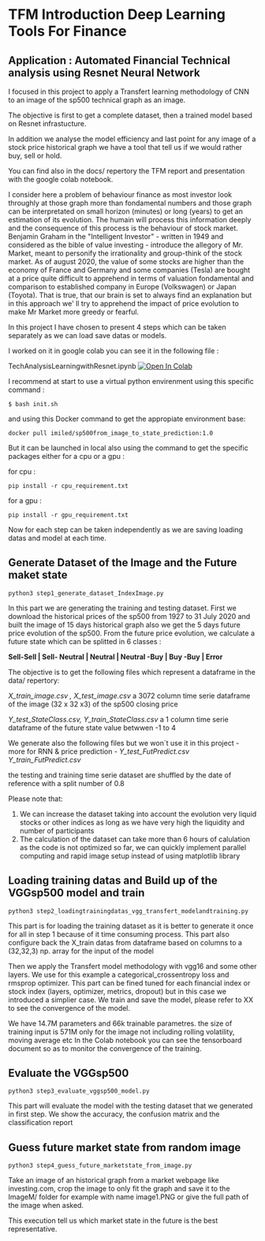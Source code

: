 # TFM Introduction Deep Learning Tools For Finance 
## Application : Automated Financial Technical analysis using Resnet Neural Network

I focused in this project to apply a Transfert learning methodology of CNN to an image of the sp500 technical graph as an image. 

The objective is first to get a complete dataset, then a trained model based on Resnet infrastucture. 

In addition we analyse the model efficiency and last point for any image of a stock price historical graph we have a tool that tell us if we would rather buy, sell or hold.

You can find also in the docs/ repertory the TFM report and presentation with the google colab notebook. 

I consider here a problem of behaviour finance as most investor look throughly at those graph more than fondamental numbers and those graph can be interpretated on small horizon (minutes) or long (years) to get an estimation of its evolution. The humain will process this information deeply and the consequence of this process is the behaviour of stock market. Benjamin Graham in the "Intelligent Investor" - written in 1949 and considered as the bible of value investing - introduce the allegory of Mr. Market, meant to personify the irrationality and group-think of the stock market. As of august 2020, the value of some stocks are higher than the economy of France and Germany and some companies (Tesla) are bought at a price quite difficult to apprehend in terms of valuation fondamental and comparison to established company in Europe (Volkswagen) or Japan (Toyota). That is true, that our brain is set to always find an explanation but in this approach we' ll try to apprehend the impact of price evolution to make Mr Market more greedy or fearful.

In this project I have chosen to present 4 steps which can be taken separately as we can load save datas or models. 

I worked on it in google colab you can see it in the following file :

TechAnalysisLearningwithResnet.ipynb [![Open In Colab](https://colab.research.google.com/assets/colab-badge.svg)](https://colab.research.google.com/github/imiled/MarketPredictionusingResnetandStockTechGraph/blob/main/docs/TechAnalysisLearningwithResnet.ipynb)

I recommend at start to use a virtual python envirenment using this specific command :
```
$ bash init.sh
```

and using this Docker command to get the appropiate environment base:
```
docker pull imiled/sp500from_image_to_state_prediction:1.0
```

But it can be launched in local also using the command to get the specific packages either for a cpu or a gpu :

for cpu :
```
pip install -r cpu_requirement.txt
```

for a gpu :
```
pip install -r gpu_requirement.txt
```


Now for each step can be taken independently as we are saving loading datas and model at each time.

## Generate Dataset of the Image and the Future maket state
```
python3 step1_generate_dataset_IndexImage.py
```

In this part we are generating the training and testing dataset.
First we download the historical prices of the sp500 from 1927 to 31 July 2020 and built the image of 15 days historical graph also we get the 5 days future price evolution of the sp500. 
From the future price evolution, we calculate a future state which can be splitted in 6 classes :

**Sell-Sell | Sell- Neutral | Neutral | Neutral -Buy | Buy -Buy |  Error**

The objective is to get the following files which represent a dataframe in the data/ repertory:

*X_train_image.csv , X_test_image.csv* a 3072 column time serie dataframe  of the image (32 x 32 x3) of the sp500 closing price 

*Y_test_StateClass.csv, Y_train_StateClass.csv* a 1 column time serie dataframe of the future state value betwwen -1 to 4

We generate also the following files but we won´t use it in this project - more for RNN & price prediction - *Y_test_FutPredict.csv Y_train_FutPredict.csv*

the testing and training time serie dataset are shuffled by the date of reference with a split number of 0.8

Please note that: 
1. We can increase the dataset taking into account the evolution very liquid stocks or other indices as long as we have very high the liquidity and number of participants 
2. The calculation of the dataset can take more than 6 hours of calulation as the code is not optimized so far, we can quickly implement parallel computing and rapid image setup instead of using matplotlib library

## Loading training datas and Build up of the VGGsp500 model and train
```
python3 step2_loadingtrainingdatas_vgg_transfert_modelandtraining.py
```

This part is for loading the training dataset as it is better to generate it once for all in step 1 because of it time consuming process.
This part also configure back the X_train datas from dataframe based on columns to a (32,32,3) np. array for the input of the model 

Then we apply the Transfert model methodology with vgg16 and some other layers.
We use for this example a categorical_crossentropy loss and rmsprop optimizer.
This part can be fined tuned for each financial index or stock index (layers, optimizer, metrics, dropout) but in this case we introduced a simplier case.
We train and save the model, please refer to XX to see the convergence of the model.

We have 14.7M parameters and 66k trainable parametres. the size of training input is 571M only for the image not including rolling volatility, moving average etc
In the Colab notebook you can see the tensorboard document so as to monitor the convergence of the training. 

## Evaluate the VGGsp500
```
python3 step3_evaluate_vggsp500_model.py
```
This part will evaluate the model with the testing dataset that we generated in first step.
We show the accuracy, the confusion matrix and the classification report 

## Guess future market state from random image
```
python3 step4_guess_future_marketstate_from_image.py
```

Take an image of an historical graph from a market webpage like investing.com, crop the image to only fit the graph and save it to the ImageM/ folder for example with name image1.PNG or give the full path of the image when asked.

This execution tell us which market state in the future is the best representative.

